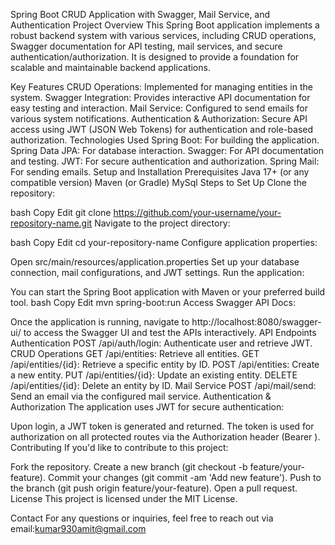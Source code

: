 Spring Boot CRUD Application with Swagger, Mail Service, and Authentication
Project Overview
This Spring Boot application implements a robust backend system with various services, including CRUD operations,
Swagger documentation for API testing, mail services, and secure authentication/authorization.
It is designed to provide a foundation for scalable and maintainable backend applications.

Key Features
CRUD Operations: Implemented for managing entities in the system.
Swagger Integration: Provides interactive API documentation for easy testing and interaction.
Mail Service: Configured to send emails for various system notifications.
Authentication & Authorization: Secure API access using JWT (JSON Web Tokens) for authentication and role-based authorization.
Technologies Used
Spring Boot: For building the application.
Spring Data JPA: For database interaction.
Swagger: For API documentation and testing.
JWT: For secure authentication and authorization.
Spring Mail: For sending emails.
Setup and Installation
Prerequisites
Java 17+ (or any compatible version)
Maven (or Gradle)
MySql
Steps to Set Up
Clone the repository:

bash
Copy
Edit
git clone https://github.com/your-username/your-repository-name.git
Navigate to the project directory:

bash
Copy
Edit
cd your-repository-name
Configure application properties:

Open src/main/resources/application.properties
Set up your database connection, mail configurations, and JWT settings.
Run the application:

You can start the Spring Boot application with Maven or your preferred build tool.
bash
Copy
Edit
mvn spring-boot:run
Access Swagger API Docs:

Once the application is running, navigate to http://localhost:8080/swagger-ui/ to access the Swagger UI and test the APIs interactively.
API Endpoints
Authentication
POST /api/auth/login: Authenticate user and retrieve JWT.
CRUD Operations
GET /api/entities: Retrieve all entities.
GET /api/entities/{id}: Retrieve a specific entity by ID.
POST /api/entities: Create a new entity.
PUT /api/entities/{id}: Update an existing entity.
DELETE /api/entities/{id}: Delete an entity by ID.
Mail Service
POST /api/mail/send: Send an email via the configured mail service.
Authentication & Authorization
The application uses JWT for secure authentication:

Upon login, a JWT token is generated and returned.
The token is used for authorization on all protected routes via the Authorization header (Bearer <token>).
Contributing
If you'd like to contribute to this project:

Fork the repository.
Create a new branch (git checkout -b feature/your-feature).
Commit your changes (git commit -am 'Add new feature').
Push to the branch (git push origin feature/your-feature).
Open a pull request.
License
This project is licensed under the MIT License.

Contact
For any questions or inquiries, feel free to reach out via email:kumar930amit@gmail.com
